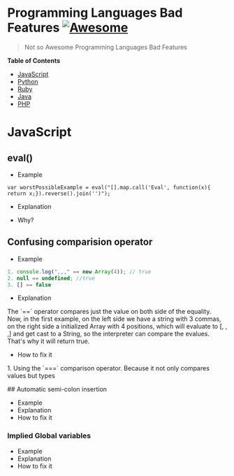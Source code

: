 # Programming Languages Bad Features [![Awesome](https://cdn.rawgit.com/sindresorhus/awesome/d7305f38d29fed78fa85652e3a63e154dd8e8829/media/badge.svg)](https://github.com/sindresorhus/awesome)

> Not so Awesome Programming Languages Bad Features

**Table of Contents**

- [JavaScript](#javascript)
- [Python](#python)
- [Ruby](#ruby)
- [Java](#java)
- [PHP](#php)

# JavaScript

## eval()

* Example

```
var worstPossibleExample = eval("[].map.call('Eval', function(x){ return x;}).reverse().join('')");
```
* Explanation

* Why?

## Confusing comparision operator

* Example

```javascript
1. console.log(",,," == new Array(4)); // true
2. null == undefined; //true
3. [] == false
```

* Explanation
<p>
The `==` operator compares just the value on both side
of the equality. Now, in the first example, on the left side
we have a string with 3 commas, on the right side a initialized
Array with 4 positions, which will evaluate to [, , ,] and get cast
to a String, so the interpreter can compare the evalues. That's why
it will return true.
<p>

* How to fix it
<p>
1. Using the `===` comparison operator.
Because it not only compares values but types
<p>
## Automatic semi-colon insertion

* Example
* Explanation
* How to fix it

### Implied Global variables

* Example
* Explanation
* How to fix it

